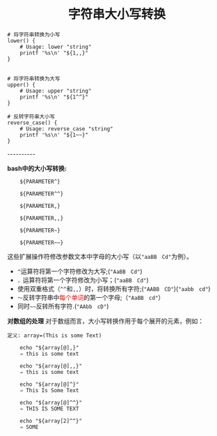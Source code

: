 # <font face="楷体"><center>字符串大小写转换</center></font> #

```shell
# 将字符串转换为小写
lower() {
    # Usage: lower "string"
    printf '%s\n' "${1,,}"
}	


# 将字符串转换为大写
upper() {
    # Usage: upper "string"
    printf '%s\n' "${1^^}"
}

# 反转字符串大小写
reverse_case() {
    # Usage: reverse_case "string"
    printf '%s\n' "${1~~}"
}
```
<tr></tr>
<tr></tr>
<tr></tr>
<tr></tr>
<tr></tr>
----------   

**bash中的大小写转换:**

```shell
	${PARAMETER^}
	
	${PARAMETER^^}
	
	${PARAMETER,}
	
	${PARAMETER,,}
	
	${PARAMETER~}
	
	${PARAMETER~~}
```	
	

这些扩展操作符修改参数文本中字母的大小写（以`"aaBB　Cd"`为例）。

- `^`运算符将第一个字符修改为大写;(`"AaBB　Cd"`)
- `，`运算符将第一个字符修改为小写；(`"aaBB　Cd"`)
- 使用双重格式（`^^`和`,,`）时，将转换所有字符;(`"AABB　CD"`)(`"aabb　cd"`)
- `〜`反转字符串中<font color=red>每个单词</font>的第一个字母;（`"AaBB　cd"`）
- 同时`~~`反转所有字符.(`"AAbb　cD"`)

<tr></tr>

**对数组的处理** 
对于数组而言，大小写转换作用于每个展开的元素，例如：


	定义: array=(This is some Text)

```shell
	echo "${array[@],}"
	⇒ this is some text

	echo "${array[@],,}"
	⇒ this is some text

	echo "${array[@]^}"
	⇒ This Is Some Text

	echo "${array[@]^^}"
	⇒ THIS IS SOME TEXT

	echo "${array[2]^^}"
	⇒ SOME
```

